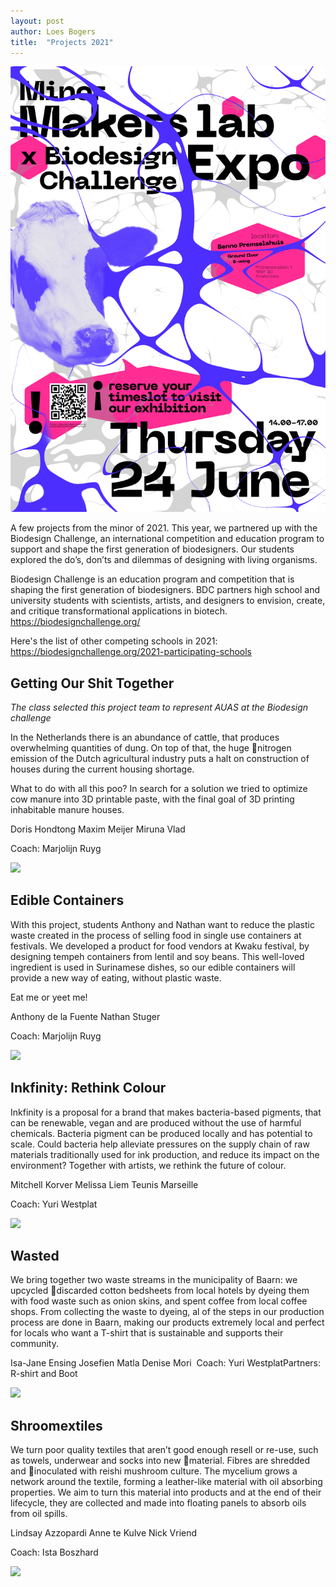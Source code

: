 ```yaml
---
layout: post
author: Loes Bogers
title:  "Projects 2021"
---
```


![](/assets/imgs/expominorml.png)

A few projects from the minor of 2021. This year, we partnered up with the Biodesign Challenge, an international competition and education program to support and shape the first generation of biodesigners. Our students explored the do’s, don’ts and dilemmas of designing with living organisms. 

Biodesign Challenge is an education program and competition that is shaping the first generation of biodesigners. BDC partners high school and university students with scientists, artists, and designers to envision, create, and critique transformational applications in biotech. https://biodesignchallenge.org/

Here's the list of other competing schools in 2021: https://biodesignchallenge.org/2021-participating-schools

## Getting Our Shit Together

*The class selected this project team to represent AUAS at the Biodesign challenge*

In the Netherlands there is an abundance of cattle, that produces overwhelming quantities of dung. On top of that, the huge nitrogen emission of the Dutch agricultural industry puts a halt on construction of houses during the current housing shortage. 

What to do with all this poo? In search for a solution we tried to optimize cow manure into 3D printable paste, with the final goal of 3D printing inhabitable
manure houses.​

Doris Hondtong​
Maxim Meijer​
Miruna Vlad​

Coach: Marjolijn Ruyg

![](/assets/imgs/poo.jpg)

## Edible Containers


With this project, students Anthony and Nathan want to reduce the plastic waste created in the process of selling food in single use containers at festivals. We developed a product for food vendors at Kwaku festival, by designing tempeh containers from lentil and soy beans. This well-loved ingredient is used in Surinamese dishes, so our edible containers will provide a new way of eating, without plastic waste. 

Eat me or yeet me!​

Anthony de la Fuente​
Nathan Stuger​

​Coach: Marjolijn Ruyg

![](/assets/imgs/ediblecontainers2.jpg)

## Inkfinity: Rethink Colour

​Inkfinity is a proposal for a brand that makes bacteria-based pigments, that can be  renewable, vegan and are produced without the use of harmful chemicals. Bacteria pigment can be produced locally and has potential to scale. Could bacteria help alleviate pressures on the supply chain of raw materials traditionally used for ink production, and reduce its impact on the environment? Together with artists, we rethink the future of colour.​

Mitchell Korver​
Melissa Liem​
Teunis Marseille​

Coach: Yuri Westplat​

![](/assets/imgs/inkfinity.jpg)
	
## Wasted

We bring together two waste streams in the municipality of Baarn: we upcycled discarded cotton bedsheets from local hotels by dyeing them with food waste such as onion skins, and spent coffee from local coffee shops. From collecting the waste to dyeing, al of the steps in our production process are done in Baarn, making our products extremely local and perfect for locals who want a T-shirt that is sustainable and supports their community.​

Isa-Jane Ensing​
Josefien Matla​
Denise Mori​
​
Coach: Yuri Westplat​
Partners: R-shirt and Boot

![](/assets/imgs/wasted2.jpg)

## Shroomextiles​

We turn poor quality textiles that aren’t good enough resell or re-use, such as towels, underwear and socks into new material. Fibres are shredded and inoculated with reishi mushroom culture. The mycelium grows a network around the textile, forming a leather-like material with oil absorbing properties. We aim to turn this material into products and at the end of their lifecycle, they are collected and made into floating panels to absorb oils from oil spills.​

Lindsay Azzopardi​
Anne te Kulve​
Nick Vriend​

Coach: Ista Boszhard​

![](/assets/imgs/shroomextiles.jpg)


